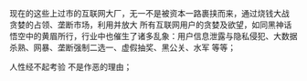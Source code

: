 现在的这些上过市的互联网大厂，无一不是被资本一路裹挟而来，通过烧钱大战 贪婪的占领、垄断市场，利用并放大 所有互联网用户的贪婪及欲望，如同黑神话悟空中的黄眉所行，行业中也催生了诸多乱象：用户信息泄露与隐私侵犯、大数据杀熟、网暴、垄断强制二选一、虚假抽奖、黑公关、水军 等等；

人性经不起考验 不是作恶的理由；
